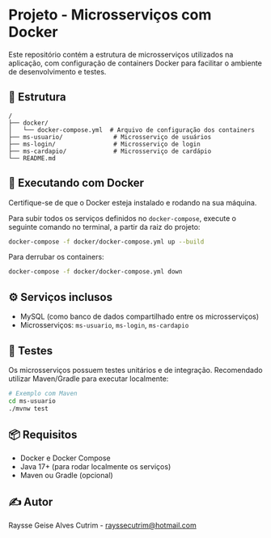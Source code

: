 # Projeto - Microsserviços com Docker

Este repositório contém a estrutura de microsserviços utilizados na aplicação, com configuração de containers Docker para facilitar o ambiente de desenvolvimento e testes.

## 📁 Estrutura

```
/
├── docker/
│   └── docker-compose.yml  # Arquivo de configuração dos containers
├── ms-usuario/              # Microsserviço de usuários
├── ms-login/                # Microsserviço de login
├── ms-cardapio/             # Microsserviço de cardápio
└── README.md
```

## 🐳 Executando com Docker

Certifique-se de que o Docker esteja instalado e rodando na sua máquina.

Para subir todos os serviços definidos no `docker-compose`, execute o seguinte comando no terminal, a partir da raiz do projeto:

```bash
docker-compose -f docker/docker-compose.yml up --build
```

Para derrubar os containers:

```bash
docker-compose -f docker/docker-compose.yml down
```

## ⚙️ Serviços inclusos

- MySQL (como banco de dados compartilhado entre os microsserviços)
- Microsserviços: `ms-usuario`, `ms-login`, `ms-cardapio`

## 🧪 Testes

Os microsserviços possuem testes unitários e de integração. Recomendado utilizar Maven/Gradle para executar localmente:

```bash
# Exemplo com Maven
cd ms-usuario
./mvnw test
```

## 📦 Requisitos

- Docker e Docker Compose
- Java 17+ (para rodar localmente os serviços)
- Maven ou Gradle (opcional)

## ✍️ Autor

Raysse Geise Alves Cutrim - rayssecutrim@hotmail.com
